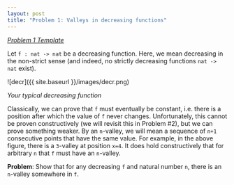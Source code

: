 ```yaml
---
layout: post
title: "Problem 1: Valleys in decreasing functions"
---
```


*[Problem 1 Template](https://github.com/Coq-Math-Problems/Problems/blob/master/P1/P1_template.v)*

Let `f : nat -> nat` be a decreasing function.  Here, we mean decreasing in the non-strict sense (and indeed, no strictly decreasing functions `nat -> nat` exist).

![decr]({{ site.baseurl }}/images/decr.png)

*Your typical decreasing function*

Classically, we can prove that `f` must eventually be constant, i.e. there is a position after which the value of `f` never changes.  Unfortunately, this cannot be proven constructively (we will revisit this in Problem #2), but we can prove something weaker.  By an `n`-valley, we will mean a sequence of `n+1` consecutive points that have the same value.  For example, in the above figure, there is a `3`-valley at position `x=4`.  It does hold constructively that for arbitrary `n` that `f` must have an `n`-valley.

**Problem**: Show that for any decreasing `f` and natural number `n`, there is an `n`-valley somewhere in `f`.
